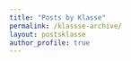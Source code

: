 ```yaml
---
title: "Posts by Klasse"
permalink: /klassse-archive/
layout: postsklasse
author_profile: true
---
```

